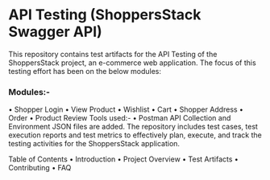 #                              API Testing (ShoppersStack Swagger API)
This repository contains test artifacts for the API Testing of the ShoppersStack project, an e-commerce web application. 
The focus of this testing effort has been on the below modules:

### Modules:-
•	Shopper Login
•	View Product
•	Wishlist
•	Cart
•	Shopper Address
•	Order
•	Product Review
Tools used:-
•	Postman API
Collection and Environment JSON files are added.
The repository includes test cases, test execution reports and test metrics to effectively plan, execute, and track the testing activities for the ShoppersStack application.

Table of Contents
•	Introduction
•	Project Overview
•	Test Artifacts
•	Contributing
•	FAQ
